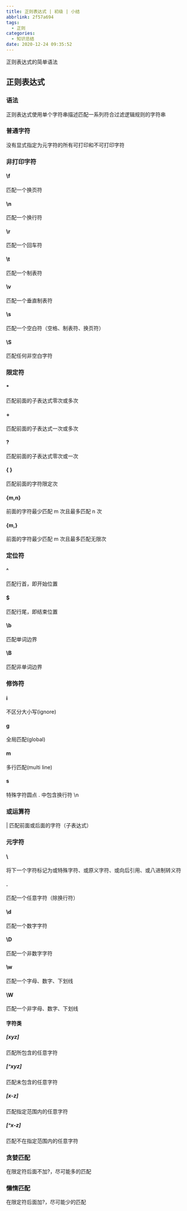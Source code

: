 ```yaml
---
title: 正则表达式 | 初级 | 小结
abbrlink: 2f57a694
tags:
  - 正则
categories:
  - 知识总结
date: 2020-12-24 09:35:52
---
```


正则表达式的简单语法

<!-- more -->

## 正则表达式

### 语法

正则表达式使用单个字符串描述匹配一系列符合过滤逻辑规则的字符串

### 普通字符

没有显式指定为元字符的所有可打印和不可打印字符

### 非打印字符

#### \\f

匹配一个换页符

#### \\n

匹配一个换行符

#### \\r

匹配一个回车符

#### \\t

匹配一个制表符

#### \\v

匹配一个垂直制表符

#### \\s

匹配一个空白符（空格、制表符、换页符）

#### \\S

匹配任何非空白字符

### 限定符

#### \* 

匹配前面的子表达式零次或多次

#### \+

匹配前面的子表达式一次或多次

#### \?

匹配前面的子表达式零次或一次

#### { }

匹配前面的字符限定次

#### {m,n}

前面的字符最少匹配 m 次且最多匹配 n 次

#### {m,}

前面的字符最少匹配 m 次且最多匹配无限次

### 定位符

#### \^

匹配行首，即开始位置

#### \$

匹配行尾，即结束位置

#### \\b

匹配单词边界

#### \\B

匹配非单词边界

### 修饰符

#### i

不区分大小写(ignore)

#### g

全局匹配(global)

#### m

多行匹配(multi line)

#### s

特殊字符圆点 \. 中包含换行符 \\n

### 或运算符

 \| 匹配前面或后面的字符（子表达式）

### 元字符

#### \\

将下一个字符标记为或特殊字符、或原义字符、或向后引用、或八进制转义符

#### \.

匹配一个任意字符（除换行符）

#### \\d

匹配一个数字字符

#### \\D

匹配一个非数字字符

#### \\w

匹配一个字母、数字、下划线

#### \\W

匹配一个非字母、数字、下划线

#### 字符类

##### \[xyz\]

匹配所包含的任意字符

##### \[\^xyz\]

匹配未包含的任意字符

##### \[x-z\]

匹配指定范围内的任意字符

##### \[^x-z\]

匹配不在指定范围内的任意字符

### 贪婪匹配

在限定符后面不加?，尽可能多的匹配

### 懒惰匹配

在限定符后面加?，尽可能少的匹配


